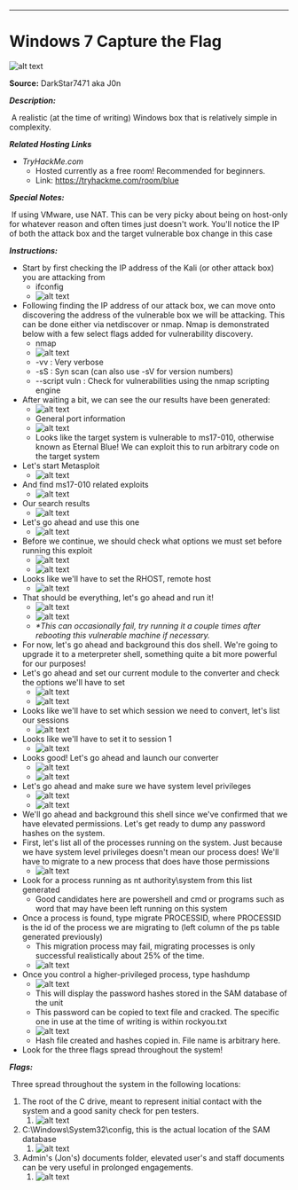 ****

# Windows 7 Capture the Flag

![alt text](./images/logo.gif?raw=true "Logo")

**Source:** DarkStar7471 aka J0n

***Description:***

​	A realistic (at the time of writing) Windows box that is relatively simple in complexity. 

***Related Hosting Links***

- *TryHackMe.com*
  - Hosted currently as a free room! Recommended for beginners.
  - Link: https://tryhackme.com/room/blue

***Special Notes:***

​	If using VMware, use NAT. This can be very picky about being on host-only for whatever reason and often times just doesn't work. You'll notice the IP of both the attack box and the target vulnerable box change in this case 	



***Instructions:*** 

- Start by first checking the IP address of the Kali (or other attack box) you are attacking from
  - ifconfig
  - ![alt text](./images/ifconfig.png?raw=true "ifconfig")
- Following finding the IP address of our attack box, we can move onto discovering the address of the vulnerable box we will be attacking. This can be done either via netdiscover or nmap. Nmap is demonstrated below with a few select flags added for vulnerability discovery.
  - nmap 
  - ![alt text](./images/nmap-cmd.png?raw=true "nmap-cmd")
  - -vv : Very verbose
  - -sS : Syn scan (can also use -sV for version numbers)
  - --script vuln : Check for vulnerabilities using the nmap scripting engine
- After waiting a bit, we can see the our results have been generated:
  - ![alt text](./images/nmap-results-1.png?raw=true "nmap-results-1")
  - General port information
  - ![alt text](./images/nmap-results-2.png?raw=true "nmap-results-2")
  - Looks like the target system is vulnerable to ms17-010, otherwise known as Eternal Blue! We can exploit this to run arbitrary code on the target system
- Let's start Metasploit
  - ![alt text](./images/msfconsole.png?raw=true "msfconsole")
- And find ms17-010 related exploits
  - ![alt text](./images/search-blue.png?raw=true "search-blue")
- Our search results
  - ![alt text](./images/search-blue-results.png?raw=true "search-blue-results")
- Let's go ahead and use this one
  - ![alt text](./images/use-blue.png?raw=true "use-blue")
- Before we continue, we should check what options we must set before running this exploit
  - ![alt text](./images/options-blue.png?raw=true "options-blue")
  - ![alt text](./images/options-blue-results.png?raw=true "options-blue-results")
- Looks like we'll have to set the RHOST, remote host
  - ![alt text](./images/set-rhost.png?raw=true "set-rhost")
- That should be everything, let's go ahead and run it!
  - ![alt text](./images/exploit.png?raw=true "exploit")
  - ![alt text](./images/win.png?raw=true "win")
  - *\*This can occasionally fail, try running it a couple times after rebooting this vulnerable machine if necessary.*
- For now, let's go ahead and background this dos shell. We're going to upgrade it to a meterpreter shell, something quite a bit more powerful for our purposes!
- Let's go ahead and set our current module to the converter and check the options we'll have to set
  - ![alt text](./images/meterpreter.png?raw=true "meterpreter")
  - ![alt text](./images/met-options.png?raw=true "met-options")
- Looks like we'll have to set which session we need to convert, let's list our sessions
  - ![alt text](./images/sessions.png?raw=true "sessions")
- Looks like we'll have to set it to session 1
  - ![alt text](./images/set-session.png?raw=true "set-session")
- Looks good! Let's go ahead and launch our converter
  - ![alt text](./images/exploit-meterpreter.png?raw=true "exploit-meterpreter")
  - ![alt text](./images/sessions-result.png?raw=true "sessions-result")
- Let's go ahead and make sure we have system level privileges
  - ![alt text](./images/get-system.png?raw=true "get-system")
  - ![alt text](./images/shell-whoami.png?raw=true "shell-whoami")
- We'll go ahead and background this shell since we've confirmed that we have elevated permissions. Let's get ready to dump any password hashes on the system.
- First, let's list all of the processes running on the system. Just because we have system level privileges doesn't mean our process does! We'll have to migrate to a new process that does have those permissions
  - ![alt text](./images/ps.jpg?raw=true "ps")
- Look for a process running as nt authority\system from this list generated
  - Good candidates here are powershell and cmd or programs such as word that may have been left running on this system
- Once a process is found, type migrate PROCESSID, where PROCESSID is the id of the process we are migrating to (left column of the ps table generated previously)
  - This migration process may fail, migrating processes is only successful realistically about 25% of the time.
  - ![alt text](./images/migrate.jpg?raw=true "migrate")
- Once you control a higher-privileged process, type hashdump
  - ![alt text](./images/hashdump.jpg?raw=true "hashdump")
  - This will display the password hashes stored in the SAM database of the unit 
  - This password can be copied to text file and cracked. The specific one in use at the time of writing is within rockyou.txt
  - ![alt text](./images/save-hashes.jpg?raw=true "save-hashes")
  - Hash file created and hashes copied in. File name is arbitrary here. 
- Look for the three flags spread throughout the system!









***Flags:***

​	Three spread throughout the system in the following locations:

1. The root of the C drive, meant to represent initial contact with the system and a good sanity check for pen testers.
   1. ![alt text](./images/flag1.jpg?raw=true "flag1")
2. C:\Windows\System32\config, this is the actual location of the SAM database
   1. ![alt text](./images/flag2.jpg?raw=true "flag2")
3. Admin's (Jon's) documents folder, elevated user's and staff documents can be very useful in prolonged engagements.
   1. ![alt text](./images/flag3.jpg?raw=true "flag3")
